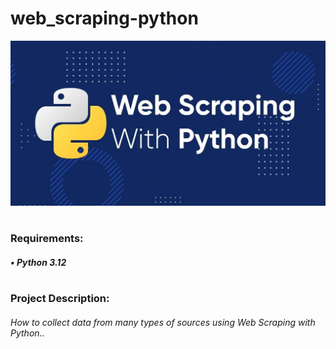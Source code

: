 # web_scraping-python

![alt text](web_scraping.jpg)
#
### Requirements:
##### • Python 3.12
#
### Project Description:
###### How to collect data from many types of sources using Web Scraping with Python..
